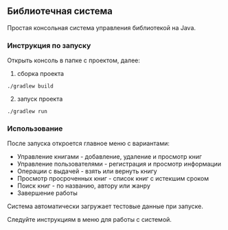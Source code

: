 ## Библиотечная система
Простая консольная система управления библиотекой на Java.

### Инструкция по запуску
Открыть консоль в папке с проектом, далее:

1) сборка проекта

`./gradlew build`

2) запуск проекта

`./gradlew run`

### Использование
После запуска откроется главное меню с вариантами:
* Управление книгами - добавление, удаление и просмотр книг
* Управление пользователями - регистрация и просмотр информации
* Операции с выдачей - взять или вернуть книгу
* Просмотр просроченных книг - список книг с истекшим сроком
* Поиск книг - по названию, автору или жанру
* Завершение работы

Система автоматически загружает тестовые данные при запуске.

Cледуйте инструкциям в меню для работы с системой.
